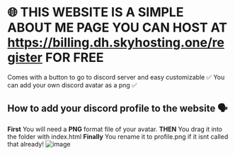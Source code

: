 # 🌐 THIS WEBSITE IS A SIMPLE ABOUT ME PAGE YOU CAN HOST AT https://billing.dh.skyhosting.one/register FOR FREE 

Comes with a button to go to discord server and easy customizable ✅
You can add your own discord avatar as a png ✅


## How to add your discord profile to the website 🗣️
 **First** You will need a **PNG** format file of your avatar.
 **THEN** You drag it into the folder with index.html 
 **Finally** You rename it to profile.png if it isnt called that already!
![image](https://github.com/user-attachments/assets/77965599-2cc5-4717-9248-01f59588f022)
